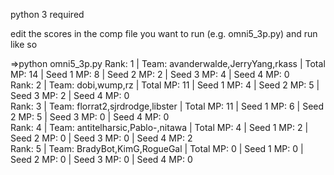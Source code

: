 python 3 required

edit the scores in the comp file you want to run (e.g. omni5_3p.py) and run like so

=>python omni5_3p.py 
Rank: 1    |   Team: avanderwalde,JerryYang,rkass    |   Total MP: 14   |   Seed 1 MP: 8   |   Seed 2 MP: 2   |   Seed 3 MP: 4   |   Seed 4 MP: 0  
Rank: 2    |   Team: dobi,wump,rz    |   Total MP: 11   |   Seed 1 MP: 4   |   Seed 2 MP: 5   |   Seed 3 MP: 2   |   Seed 4 MP: 0  
Rank: 3    |   Team: florrat2,sjrdrodge,libster    |   Total MP: 11   |   Seed 1 MP: 6   |   Seed 2 MP: 5   |   Seed 3 MP: 0   |   Seed 4 MP: 0  
Rank: 4    |   Team: antitelharsic,Pablo-,nitawa    |   Total MP: 4   |   Seed 1 MP: 2   |   Seed 2 MP: 0   |   Seed 3 MP: 0   |   Seed 4 MP: 2  
Rank: 5    |   Team: BradyBot,KimG,RogueGal    |   Total MP: 0   |   Seed 1 MP: 0   |   Seed 2 MP: 0   |   Seed 3 MP: 0   |   Seed 4 MP: 0  
